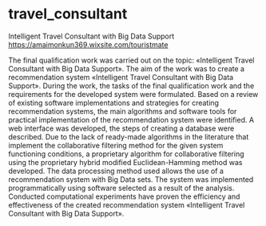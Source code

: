 # travel_consultant
Intelligent Travel Consultant with Big Data Support 
https://amaimonkun369.wixsite.com/touristmate

The final qualification work was carried out on the topic: «Intelligent Travel Consultant with Big Data Support».
The aim of the work was to create a recommendation system «Intelligent Travel Consultant with Big Data Support». During  the work, the tasks of the final qualification work and the requirements for the developed system were formulated.
Based on a review of existing software implementations and strategies for creating recommendation systems, the main algorithms and software tools for practical implementation of the recommendation system were identified.
A web interface was developed, the steps of creating a database were described. Due to the lack of ready-made algorithms in the literature that implement the collaborative filtering method for the given system functioning conditions, a proprietary algorithm for collaborative filtering using the proprietary hybrid modified Euclidean-Hamming method was developed.
The data processing method used allows the use of a recommendation system with Big Data sets.
The system was implemented programmatically using software selected as a result of the analysis. Conducted computational experiments have proven the efficiency and effectiveness of the created recommendation system «Intelligent Travel Consultant with Big Data Support».

